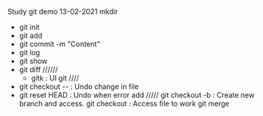 Study git demo 13-02-2021
mkdir

- git init
- git add
- git commit -m "Content"
- git log
- git show
- git diff
  //////
  - gitk : UI git
    ////
- git checkout -- <file> : Undo change in file
- git reset HEAD <file> : Undo when error add
  /////
  git checkout -b <branch> : Create new branch and access.
  git checkout <branch> : Access file to work
  git merge
